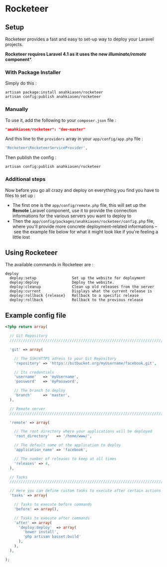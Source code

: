 Rocketeer
=========

## Setup

Rocketeer provides a fast and easy to set-up way to deploy your Laravel projects.

**Rocketeer requires Laravel 4.1 as it uses the new _illuminate/remote_ component***.

### With Package Installer

Simply do this :

```
artisan package:install anahkiasen/rocketeer
artisan config:publish anahkiasen/rocketeer
```

### Manually

To use it, add the following to your `composer.json` file :

```json
"anahkiasen/rocketeer": "dev-master"
```

And this line to the `providers` array in your `app/config/app.php` file :

```php
'Rocketeer\RocketeerServiceProvider',
```

Then publish the config :

```
artisan config:publish anahkiasen/rocketeer
```

### Additional steps

Now before you go all crazy and deploy on everything you find you have to files to set up :

- The first one is the `app/config/remote.php` file, this will set up the **Remote** Laravel component, use it to provide the connection informations for the various servers you want to deploy to
- Then the `app/config/packages/anahkiasen/rocketeer/config.php` file, where you'll provide more concrete deployment-related informations – see the example file below for what it might look like if you're feeling a little lost

## Using Rocketeer

The available commands in Rocketeer are :

```
deploy
  deploy:setup                Set up the website for deployment
  deploy:deploy               Deploy the website.
  deploy:cleanup              Clean up old releases from the server
  deploy:current              Displays what the current release is
  deploy:rollback {release}   Rollback to a specific release
  deploy:rollback             Rollback to the previous release
```

## Example config file

```php
<?php return array(

  // Git Repository
  //////////////////////////////////////////////////////////////////////

  'git' => array(

    // The SSH/HTTPS adress to your Git Repository
    'repository' => 'https://bitbucket.org/myUsername/facebook.git',

    // Its credentials
    'username'   => 'myUsername',
    'password'   => 'myPassword',

    // The branch to deploy
    'branch'     => 'master',
  ),

  // Remote server
  //////////////////////////////////////////////////////////////////////

  'remote' => array(

    // The root directory where your applications will be deployed
    'root_directory'   => '/home/www/',

    // The default name of the application to deploy
    'application_name' => 'facebook',

    // The number of releases to keep at all times
    'releases' => 4,
  ),

  // Tasks
  //////////////////////////////////////////////////////////////////////

  // Here you can define custom tasks to execute after certain actions
  'tasks' => array(

    // Tasks to execute before commands
    'before' => array(),

    // Tasks to execute after commands
    'after' => array(
      'deploy:deploy'  => array(
        'bower install',
        'php artisan basset:build'
      ),
    ),
  ),

);
```